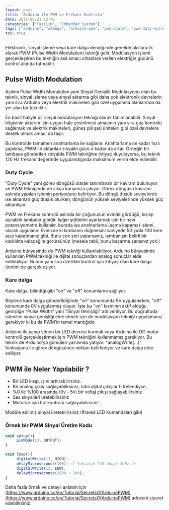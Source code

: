 ```yaml
---
layout: post
title: "Arduino ile PWM ve Frekans Kontrolü"
date: 2015-06-21 12:42
categories: ["Yazılım", "Embedded System"]
tags: ["arduino", "atmega", "arduino-pwm", "pwm-scale", "pwm-duty-cycle"]
toc: true
---
```


Elektronik, sinyal işleme veya kare dalga dendiğinde genelde akıllara ilk olarak PWM (Pulse Width Modulation) tekniği gelir. Modülasyon işlemi gerçekleştiren bu tekniğin asıl amacı cihazlara verilen elektriğin gücünü kontrol altında tutmaktır.

## Pulse Width Modulation
Açılımı Pulse Width Modulation yani Sinyal Genişlik Modülasyonu olan bu teknik, sinyal işleme veya sinyal aktarma gibi daha çok elektronik devrelerin yanı sıra Arduino veya elektrik makineleri gibi özel uygulama alanlarında da yer alan bir tekniktir.

En basit haliyle bir sinyal modülasyon tekniği olarak tanımlanabilir. Sinyal bilgisinin aktarım için uygun hale çevirilmesi amacının yanı sıra güç kontrolü sağlamak ve elektrik makineleri, güneş pili şarj üniteleri gibi özel devrelere destek olmak amacı da taşır.

Bu kontrolde tamamen anahtarlama ile sağlanır. Anahtarlama ne kadar hızlı yapılırsa, PWM ile aktarılan sinyalin gücü o kadar da artar. Örneğin bir lambaya gönderilen sinyalde PWM tekniğine ihtiyaç duyuluyorsa, bu teknik 120 Hz frekans değerinde uygulandığında maksimum verim elde edilebilir.

### Duty Cycle
"Duty Cycle" yani görev döngüsü olarak tanımlanan bir kavram bulunuyor ve PWM tekniğinde de sıkça karşımıza çıkıyor. Görev döngüsü kavramı aslında yapılan işlemin periyodunu belirtiyor. Bu döngü düşük seviyelerde ise aktarılan güç düşük olurken, döngünün yüksek seviyelerinde yüksek güç aktarılıyor.

PWM ve Frekans kontrolü aslında bir çoğunuzun evinde gördüğü, kısılıp açılabilir lambalar gibidir. Işığın şiddetini ayarlamak için bir nevi potansiyometre kullanılır, burada ise anahtarlama (açma kapama) işlemi olarak uygulanır. Evinizde ki lambanın düğmesini saniyede 50 yada 100 kere açıp kapatmanız gibi. Bunu çok seri yaparsanız, lambanızın belirli bir kısıklıkta kalacağını görürsünüz (mesela tabii, bunu başarma şansınız yok:)

Arduino bünyesinde de PWM tekniği kullanılabiliyor. Arduino bünyesinde kullanılan PWM tekniği ile dijital sonuçlardan analog sonuçlar elde edilebiliyor. Bunun yanı sıra özellikle kontrol için ihtiyaç olan kare dalga üretimi de gerçekleşiyor.

### Kare dalga
Kare dalga, bilindiği gibi "on" ve "off" konumlarını sağlıyor.

Böylece kare dalga gönderildiğinde "on" konumunda 5V uygulanırken, "off" konumunda 0V uygulanmış oluyor. İşte bu "on" kısmının aktif olduğu genişliğe "Pulse Width" yani "Sinyal Genişliği" adı veriliyor. Bu doğrultuda istenilen sinyal genişliği elde etmek için de modülasyon tekniği uygulamanız gerekiyor ki bu da PWM'in temel mantığıdır.

Arduino ile yanıp sönen bir LED devresi kurmak veya Arduino ile DC motor kontrolü gerçekleştirmek için PWM tekniğini kullanmamız gerekiyor. Bu teknik de Arduino'ya gömülen yazılımda yatıyor. "analogWrite(...)" fonksiyonu ile görev döngüsünün miktarı belirleniyor ve kare dalga elde ediliyor.

## PWM ile Neler Yapılabilir ?

- Bir LED kısıp, ışını arttırabilirsiniz.
- Bir analog çıkış sağlayabilirsiniz; tabii dijital çıkışlar filtrelendiyse,
- %0 ile %100 arasında (0v - 5v) bir voltaj çıkışı sağlayabilirsiniz
- Ses sinyalleri üretebilirsiniz
- Motorlar için hız kontrolü sağlayabilirsiniz.

Modüle edilmiş sinyal üretebilirsiniz (Ifrared LED Kumandaları gibi)

### Örnek bir PWM Sinyal Üretim Kodu
```javascript
void setup(){
     pinMode(13, OUTPUT);
}

void loop(){
     digitalWrite(13, HIGH);
     delayMicroseconds(100); // Yaklaşık %10 döngü 1KHz de
     digitalWrite(13, LOW);
     delayMicroseconds(1000 - 100);
}
```

Daha fazla örnek ve detaylı anlatım için [https://www.arduino.cc/en/Tutorial/SecretsOfArduinoPWM](https://www.arduino.cc/en/Tutorial/SecretsOfArduinoPWM) adresini ziyaret edebilirsiniz.
